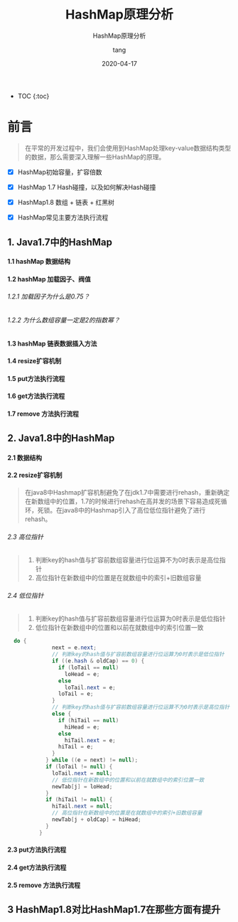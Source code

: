﻿---
layout:     post
title:      HashMap原理分析
subtitle:   HashMap原理分析
date:       2020-04-17
author:     tang
header-img: img/home-bg-art.jpg
catalog: true
tags:
    - HashMap
    - Java
    
---
* TOC
{:toc}

# 前言

>  在平常的开发过程中，我们会使用到HashMap处理key-value数据结构类型的数据，那么需要深入理解一些HashMap的原理。

- [x] HashMap初始容量，扩容倍数
- [x] HashMap 1.7 Hash碰撞，以及如何解决Hash碰撞
- [x] HashMap1.8 数组 + 链表 + 红黑树
- [x] HashMap常见主要方法执行流程


## 1. Java1.7中的HashMap

#### 1.1 hashMap 数据结构

#### 1.2 hashMap 加载因子、阀值

###### 1.2.1 加载因子为什么是0.75？

###### 1.2.2 为什么数组容量一定是2的指数幂？

#### 1.3 hashMap 链表数据插入方法

#### 1.4 resize扩容机制

#### 1.5 put方法执行流程

#### 1.6 get方法执行流程

#### 1.7 remove 方法执行流程


## 2. Java1.8中的HashMap


#### 2.1 数据结构

#### 2.2 resize扩容机制
> 在java8中Hashmap扩容机制避免了在jdk1.7中需要进行rehash，重新确定在新数组中的位置，1.7的时候进行rehash在高并发的场景下容易造成死循环，死锁。在java8中的Hashmap引入了高位低位指针避免了进行rehash。

###### 2.3 高位指针
> 1. 判断key的hash值与扩容前数组容量进行位运算不为0时表示是高位指针
> 2. 高位指针在新数组中的位置是在就数组中的索引+旧数组容量


###### 2.4 低位指针
> 1. 判断key的hash值与扩容前数组容量进行位运算为0时表示是低位指针
> 2. 低位指针在新数组中的位置和以前在就数组中的索引位置一致

```java
  do {
              next = e.next;
              // 判断key的hash值与扩容前数组容量进行位运算为0时表示是低位指针
              if ((e.hash & oldCap) == 0) {
                if (loTail == null)
                  loHead = e;
                else
                  loTail.next = e;
                loTail = e;
              }
              // 判断key的hash值与扩容前数组容量进行位运算不为0时表示是高位指针
              else {
                if (hiTail == null)
                  hiHead = e;
                else
                  hiTail.next = e;
                hiTail = e;
              }
            } while ((e = next) != null);
            if (loTail != null) {
              loTail.next = null;
              // 低位指针在新数组中的位置和以前在就数组中的索引位置一致
              newTab[j] = loHead;
            }
            if (hiTail != null) {
              hiTail.next = null;
              // 高位指针在新数组中的位置是在就数组中的索引+旧数组容量
              newTab[j + oldCap] = hiHead;
            }
          }
```


#### 2.3 put方法执行流程



#### 2.4 get方法执行流程

#### 2.5 remove 方法执行流程

## 3 HashMap1.8对比HashMap1.7在那些方面有提升

